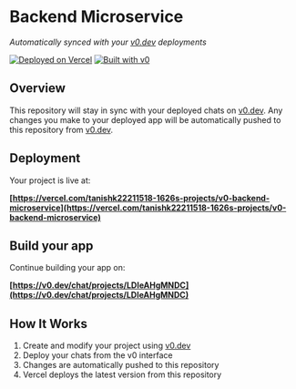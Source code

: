 # Backend Microservice

*Automatically synced with your [v0.dev](https://v0.dev) deployments*

[![Deployed on Vercel](https://img.shields.io/badge/Deployed%20on-Vercel-black?style=for-the-badge&logo=vercel)](https://vercel.com/tanishk22211518-1626s-projects/v0-backend-microservice)
[![Built with v0](https://img.shields.io/badge/Built%20with-v0.dev-black?style=for-the-badge)](https://v0.dev/chat/projects/LDIeAHgMNDC)

## Overview

This repository will stay in sync with your deployed chats on [v0.dev](https://v0.dev).
Any changes you make to your deployed app will be automatically pushed to this repository from [v0.dev](https://v0.dev).

## Deployment

Your project is live at:

**[https://vercel.com/tanishk22211518-1626s-projects/v0-backend-microservice](https://vercel.com/tanishk22211518-1626s-projects/v0-backend-microservice)**

## Build your app

Continue building your app on:

**[https://v0.dev/chat/projects/LDIeAHgMNDC](https://v0.dev/chat/projects/LDIeAHgMNDC)**

## How It Works

1. Create and modify your project using [v0.dev](https://v0.dev)
2. Deploy your chats from the v0 interface
3. Changes are automatically pushed to this repository
4. Vercel deploys the latest version from this repository